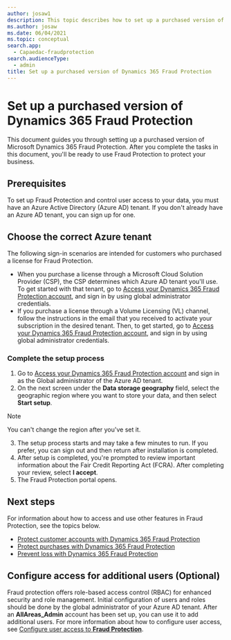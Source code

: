 ```yaml
---
author: josaw1
description: This topic describes how to set up a purchased version of Microsoft Dynamics 365 Fraud Protection.
ms.author: josaw
ms.date: 06/04/2021
ms.topic: conceptual
search.app: 
  - Capaedac-fraudprotection
search.audienceType:
  - admin
title: Set up a purchased version of Dynamics 365 Fraud Protection
---
```




# Set up a purchased version of Dynamics 365 Fraud Protection

This document guides you through setting up a purchased version of Microsoft Dynamics 365 Fraud Protection. After you complete the tasks in this document, you'll be ready to use Fraud Protection to protect your business.

## Prerequisites

To set up Fraud Protection and control user access to your data, you must have an Azure Active Directory (Azure AD) tenant. If you don't already have an Azure AD tenant, you can sign up for one.

## Choose the correct Azure tenant

The following sign-in scenarios are intended for customers who purchased a license for Fraud Protection.
- When you purchase a license through a Microsoft Cloud Solution Provider (CSP), the CSP determines which Azure AD tenant you'll use. To get started with that tenant, go to [Access your Dynamics 365 Fraud Protection account](https://dfp.microsoft.com/), and sign in by using global administrator credentials.
- If you purchase a license through a Volume Licensing (VL) channel, follow the instructions in the email that you received to activate your subscription in the desired tenant. Then, to get started, go to [Access your Dynamics 365 Fraud Protection account](https://dfp.microsoft.com/), and sign in by using global administrator credentials.


### Complete the setup process	

1.	Go to [Access your Dynamics 365 Fraud Protection account](https://dfp.microsoft.com/) and sign in as the Global administrator of the Azure AD tenant.	
2.	On the next screen under the **Data storage geography** field, select the geographic region where you want to store your data, and then select **Start setup**.	

  > [!NOTE]
  > You can't change the region after you've set it.	

3.	The setup process starts and may take a few minutes to run. If you prefer, you can sign out and then return after installation is completed.	
4.	After setup is completed, you're prompted to review important information about the Fair Credit Reporting Act (FCRA). After completing your review, select **I accept**.	
5.	The Fraud Protection portal opens.	

## Next steps

For information about how to access and use other features in Fraud Protection, see the topics below.

- [Protect customer accounts with Dynamics 365 Fraud Protection](promocode-set-up-account-protection.md)
- [Protect purchases with Dynamics 365 Fraud Protection](promocode-set-up-purchase-protection.md)
- [Prevent loss with Dynamics 365 Fraud Protection](promocode-set-up-loss-prevention.md)


## Configure access for additional users (Optional)

Fraud protection offers role-based access control (RBAC) for enhanced security and role management. Initial configuration of users and roles should be done by the global administrator of your Azure AD tenant. After an **AllAreas_Admin** account has been set up, you can use it to add additional users.
For more information about how to configure user access, see [Configure user access to **Fraud Protection**](configure-user-access.md).

